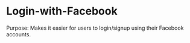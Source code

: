 # Login-with-Facebook

Purpose:
  Makes it easier for users to login/signup using their Facebook accounts.
  
